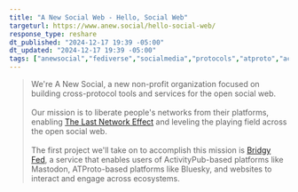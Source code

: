 ```yaml
---
title: "A New Social Web - Hello, Social Web"
targeturl: https://www.anew.social/hello-social-web/
response_type: reshare
dt_published: "2024-12-17 19:39 -05:00"
dt_updated: "2024-12-17 19:39 -05:00"
tags: ["anewsocial","fediverse","socialmedia","protocols","atproto","activitypub","socialweb","personalweb"]
---
```


> We're A New Social, a new non-profit organization focused on building cross-protocol tools and services for the open social web.  
> <br>
> Our mission is to liberate people's networks from their platforms, enabling [The Last Network Effect](https://www.augment.ink/bridges-the-last-network-effect/?ref=anew.social) and leveling the playing field across the open social web.  
> <br>
> The first project we'll take on to accomplish this mission is [Bridgy Fed](https://fed.brid.gy/?ref=anew.social), a service that enables users of ActivityPub-based platforms like Mastodon, ATProto-based platforms like Bluesky, and websites to interact and engage across ecosystems.